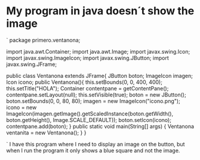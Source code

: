 
# My program in java doesn´t show the image

`
package primero.ventanona;

import java.awt.Container;
import java.awt.Image;
import javax.swing.Icon;
import javax.swing.ImageIcon;
import javax.swing.JButton;
import javax.swing.JFrame;

public class Ventanona extends JFrame{
JButton boton;
ImageIcon imagen;
Icon icono;
public Ventanona(){
    this.setBounds(0, 0, 400, 400);
    this.setTitle("HOLA");
    Container contentpane = getContentPane();
    contentpane.setLayout(null);
    this.setVisible(true);
    boton = new JButton();
    boton.setBounds(0, 0, 80, 80);
    imagen = new ImageIcon("icono.png");
    icono = new ImageIcon(imagen.getImage().getScaledInstance(boton.getWidth(), boton.getHeight(), Image.SCALE_DEFAULT));
    boton.setIcon(icono);
    contentpane.add(boton);
}
    public static void main(String[] args) {
        Ventanona ventanita = new Ventanona();
    }
}


`
I have this program where I need to display an image on the button, but when I run the program it only shows a blue square and not the image.

        